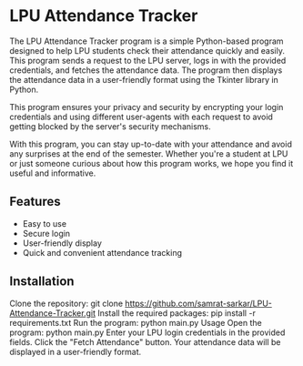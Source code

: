 # LPU Attendance Tracker 
The LPU Attendance Tracker program is a simple Python-based program designed to help LPU students check their attendance quickly and easily. This program sends a request to the LPU server, logs in with the provided credentials, and fetches the attendance data. The program then displays the attendance data in a user-friendly format using the Tkinter library in Python.

This program ensures your privacy and security by encrypting your login credentials and using different user-agents with each request to avoid getting blocked by the server's security mechanisms.

With this program, you can stay up-to-date with your attendance and avoid any surprises at the end of the semester. Whether you're a student at LPU or just someone curious about how this program works, we hope you find it useful and informative.

## Features
- Easy to use
- Secure login
- User-friendly display
- Quick and convenient attendance tracking

## Installation
Clone the repository: git clone https://github.com/samrat-sarkar/LPU-Attendance-Tracker.git
Install the required packages: pip install -r requirements.txt
Run the program: python main.py
Usage
Open the program: python main.py
Enter your LPU login credentials in the provided fields.
Click the "Fetch Attendance" button.
Your attendance data will be displayed in a user-friendly format.
